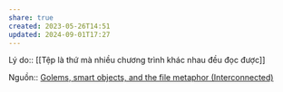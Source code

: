 ```yaml
---
share: true
created: 2023-05-26T14:51
updated: 2024-09-01T17:27
---
```

Lý do:: [[Tệp là thứ mà nhiều chương trình khác nhau đều đọc được]]

Nguồn:: [Golems, smart objects, and the file metaphor (Interconnected)](https://interconnected.org/home/2021/02/01/golems)
